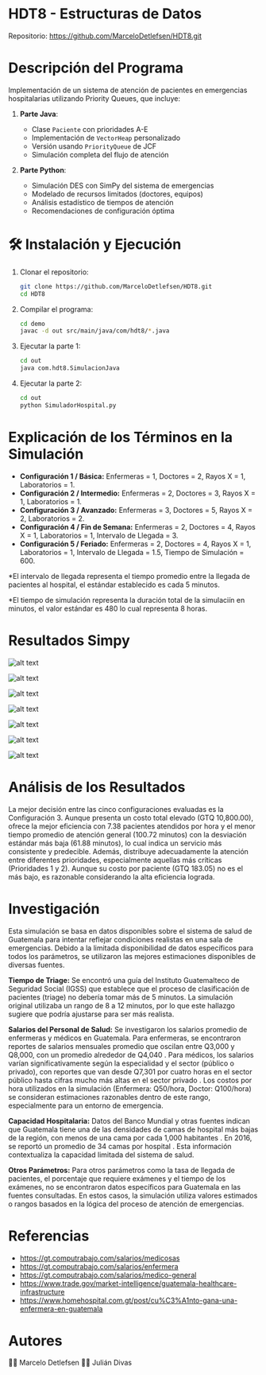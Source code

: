 # HDT8 - Estructuras de Datos
Repositorio: https://github.com/MarceloDetlefsen/HDT8.git

# Descripción del Programa
Implementación de un sistema de atención de pacientes en emergencias hospitalarias utilizando Priority Queues, que incluye:

1. **Parte Java**:
   - Clase `Paciente` con prioridades A-E
   - Implementación de `VectorHeap` personalizado
   - Versión usando `PriorityQueue` de JCF
   - Simulación completa del flujo de atención

2. **Parte Python**:
   - Simulación DES con SimPy del sistema de emergencias
   - Modelado de recursos limitados (doctores, equipos)
   - Análisis estadístico de tiempos de atención
   - Recomendaciones de configuración óptima

# 🛠️ Instalación y Ejecución
1. Clonar el repositorio:
    ```bash
    git clone https://github.com/MarceloDetlefsen/HDT8.git
    cd HDT8
    ```

2. Compilar el programa:
    ```bash 
    cd demo
    javac -d out src/main/java/com/hdt8/*.java
    ```

3. Ejecutar la parte 1:
    ```bash
    cd out
    java com.hdt8.SimulacionJava
    ```

4. Ejecutar la parte 2:
    ```bash
    cd out
    python SimuladorHospital.py
    ```

# Explicación de los Términos en la Simulación
   - **Configuración 1 / Básica:** Enfermeras = 1, Doctores = 2, Rayos X = 1, Laboratorios = 1.
   - **Configuración 2 / Intermedio:** Enfermeras = 2, Doctores = 3, Rayos X = 1, Laboratorios = 1.
   - **Configuración 3 / Avanzado:** Enfermeras = 3, Doctores = 5, Rayos X = 2, Laboratorios = 2.
   - **Configuración 4 / Fin de Semana:** Enfermeras = 2, Doctores = 4, Rayos X = 1, Laboratorios = 1, Intervalo de Llegada = 3.
   - **Configuración 5 / Feriado:** Enfermeras = 2, Doctores = 4, Rayos X = 1, Laboratorios = 1, Intervalo de Llegada = 1.5, Tiempo de Simulación = 600.

*El intervalo de llegada representa el tiempo promedio entre la llegada de pacientes al hospital, el estándar establecido es cada 5 minutos.

*El tiempo de simulación representa la duración total de la simulaciín en minutos, el valor estándar es 480 lo cual representa 8 horas.

# Resultados Simpy
![alt text](PA.jpg)

![alt text](TP.jpg)

![alt text](CT.jpg)

![alt text](CP.jpg)

![alt text](EP.jpg)

![alt text](CTvsPA.jpg)

![alt text](AITP.jpg)

# Análisis de los Resultados
La mejor decisión entre las cinco configuraciones evaluadas es la Configuración 3. Aunque presenta un costo total elevado (GTQ 10,800.00), ofrece la mejor eficiencia con 7.38 pacientes atendidos por hora y el menor tiempo promedio de atención general (100.72 minutos) con la desviación estándar más baja (61.88 minutos), lo cual indica un servicio más consistente y predecible. Además, distribuye adecuadamente la atención entre diferentes prioridades, especialmente aquellas más críticas (Prioridades 1 y 2). Aunque su costo por paciente (GTQ 183.05) no es el más bajo, es razonable considerando la alta eficiencia lograda.

# Investigación
Esta simulación se basa en datos disponibles sobre el sistema de salud de Guatemala para intentar reflejar condiciones realistas en una sala de emergencias. Debido a la limitada disponibilidad de datos específicos para todos los parámetros, se utilizaron las mejores estimaciones disponibles de diversas fuentes.

**Tiempo de Triage:** Se encontró una guía del Instituto Guatemalteco de Seguridad Social (IGSS) que establece que el proceso de clasificación de pacientes (triage) no debería tomar más de 5 minutos. La simulación original utilizaba un rango de 8 a 12 minutos, por lo que este hallazgo sugiere que podría ajustarse para ser más realista.   

**Salarios del Personal de Salud:** Se investigaron los salarios promedio de enfermeras y médicos en Guatemala. Para enfermeras, se encontraron reportes de salarios mensuales promedio que oscilan entre Q3,000 y Q8,000, con un promedio alrededor de Q4,040 . Para médicos, los salarios varían significativamente según la especialidad y el sector (público o privado), con reportes que van desde Q7,301 por cuatro horas en el sector público hasta cifras mucho más altas en el sector privado . Los costos por hora utilizados en la simulación (Enfermera: Q50/hora, Doctor: Q100/hora) se consideran estimaciones razonables dentro de este rango, especialmente para un entorno de emergencia.

**Capacidad Hospitalaria:** Datos del Banco Mundial y otras fuentes indican que Guatemala tiene una de las densidades de camas de hospital más bajas de la región, con menos de una cama por cada 1,000 habitantes . En 2016, se reportó un promedio de 34 camas por hospital . Esta información contextualiza la capacidad limitada del sistema de salud.

**Otros Parámetros:** Para otros parámetros como la tasa de llegada de pacientes, el porcentaje que requiere exámenes y el tiempo de los exámenes, no se encontraron datos específicos para Guatemala en las fuentes consultadas. En estos casos, la simulación utiliza valores estimados o rangos basados en la lógica del proceso de atención de emergencias.

# Referencias
   - https://gt.computrabajo.com/salarios/medicosas
   - https://gt.computrabajo.com/salarios/enfermera
   - https://gt.computrabajo.com/salarios/medico-general
   - https://www.trade.gov/market-intelligence/guatemala-healthcare-infrastructure
   - https://www.homehospital.com.gt/post/cu%C3%A1nto-gana-una-enfermera-en-guatemala

# Autores
👨‍💻 Marcelo Detlefsen
👨‍💻 Julián Divas